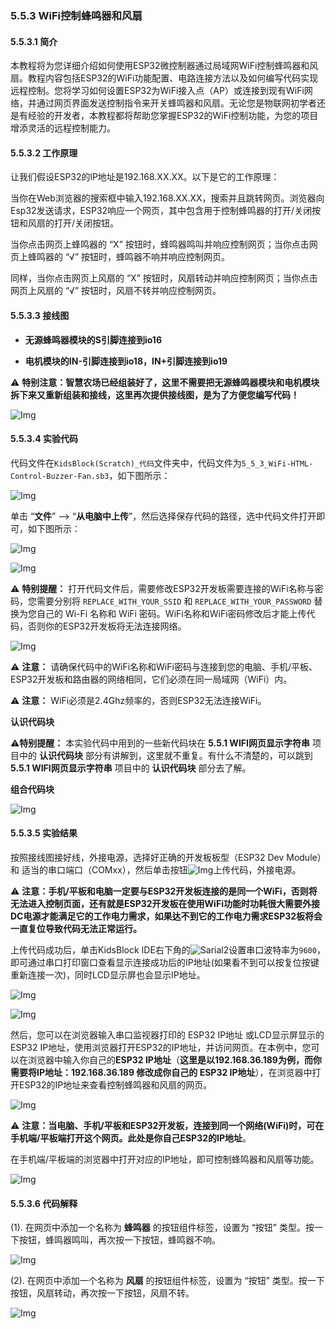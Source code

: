 ### 5.5.3 WiFi控制蜂鸣器和风扇

#### 5.5.3.1 简介

本教程将为您详细介绍如何使用ESP32微控制器通过局域网WiFi控制蜂鸣器和风扇。教程内容包括ESP32的WiFi功能配置、电路连接方法以及如何编写代码实现远程控制。您将学习如何设置ESP32为WiFi接入点（AP）或连接到现有WiFi网络，并通过网页界面发送控制指令来开关蜂鸣器和风扇。无论您是物联网初学者还是有经验的开发者，本教程都将帮助您掌握ESP32的WiFi控制功能，为您的项目增添灵活的远程控制能力。

#### 5.5.3.2 工作原理

让我们假设ESP32的lP地址是192.168.XX.XX。以下是它的工作原理：

当你在Web浏览器的搜索框中输入192.168.XX.XX，搜索并且跳转网页。浏览器向Esp32发送请求，ESP32响应一个网页，其中包含用于控制蜂鸣器的打开/关闭按钮和风扇的打开/关闭按钮。

当你点击网页上蜂鸣器的 “X” 按钮时，蜂鸣器鸣叫并响应控制网页；当你点击网页上蜂鸣器的 “√” 按钮时，蜂鸣器不响并响应控制网页。

同样，当你点击网页上风扇的 “X” 按钮时，风扇转动并响应控制网页；当你点击网页上风扇的 “√” 按钮时，风扇不转并响应控制网页。


#### 5.5.3.3 接线图

- **无源蜂鸣器模块的S引脚连接到io16**

- **电机模块的IN-引脚连接到io18，IN+引脚连接到io19**

⚠️ **特别注意：智慧农场已经组装好了，这里不需要把无源蜂鸣器模块和电机模块拆下来又重新组装和接线，这里再次提供接线图，是为了方便您编写代码！**

![Img](../media/couj120.png)

#### 5.5.3.4 实验代码

代码文件在`KidsBlock(Scratch)_代码`文件夹中，代码文件为`5_5_3_WiFi-HTML-Control-Buzzer-Fan.sb3`，如下图所示：

![Img](../media/couj-019.png)

单击 “**文件**” --> “**从电脑中上传**”，然后选择保存代码的路径，选中代码文件打开即可，如下图所示：

![Img](../media/couj-01-1.png)

![Img](../media/couj-019-1.png)

⚠️ **特别提醒：** 打开代码文件后，需要修改ESP32开发板需要连接的WiFi名称与密码，您需要分别将 `REPLACE_WITH_YOUR_SSID` 和 `REPLACE_WITH_YOUR_PASSWORD` 替换为您自己的 Wi-Fi 名称和 WiFi 密码。WiFi名称和WiFi密码修改后才能上传代码，否则你的ESP32开发板将无法连接网络。

![Img](../media/couj-00.png)

⚠️ **注意：** 请确保代码中的WiFi名称和WiFi密码与连接到您的电脑、手机/平板、ESP32开发板和路由器的网络相同，它们必须在同一局域网（WiFi）内。

⚠️ **注意：** WiFi必须是2.4Ghz频率的，否则ESP32无法连接WiFi。

**认识代码块**

⚠️**特别提醒：** 本实验代码中用到的一些新代码块在 **5.5.1 WIFI网页显示字符串** 项目中的 **认识代码块** 部分有讲解到，这里就不重复。有什么不清楚的，可以跳到 **5.5.1 WIFI网页显示字符串** 项目中的 **认识代码块** 部分去了解。

**组合代码块**

![Img](../media/KidsBlock-code19.png)

#### 5.5.3.5 实验结果

按照接线图接好线，外接电源，选择好正确的开发板板型（ESP32 Dev Module）和 适当的串口端口（COMxx），然后单击按钮![Img](../media/upload.png)上传代码，外接电源。

⚠️ **注意：手机/平板和电脑一定要与ESP32开发板连接的是同一个WiFi，否则将无法进入控制页面，还有就是ESP32开发板在使用WiFi功能时功耗很大需要外接DC电源才能满足它的工作电力需求，如果达不到它的工作电力需求ESP32板将会一直复位导致代码无法正常运行。**

上传代码成功后，单击KidsBlock IDE右下角的![Sarial2](../media/Sarial2.png)设置串口波特率为`9600`，即可通过串口打印窗口查看显示连接成功后的IP地址(如果看不到可以按复位按键重新连接一次)，同时LCD显示屏也会显示IP地址。  

![Img](../media/abcouj0114.png)

![Img](../media/cou0114-1.jpg)

然后，您可以在浏览器输入串口监视器打印的 ESP32 IP地址 或LCD显示屏显示的 ESP32 IP地址，使用浏览器打开ESP32的IP地址，并访问网页。在本例中，您可以在浏览器中输入你自己的**ESP32 IP地址**（**这里是以192.168.36.189为例，而你需要将IP地址：192.168.36.189 修改成你自己的 ESP32 IP地址**），在浏览器中打开ESP32的IP地址来查看控制蜂鸣器和风扇的网页。

![Img](../media/webpag.png)

⚠️ **注意：当电脑、手机/平板和ESP32开发板，连接到同一个网络(WiFi)时，可在手机端/平板端打开这个网页。此处是你自己ESP32的IP地址**。

在手机端/平板端的浏览器中打开对应的IP地址，即可控制蜂鸣器和风扇等功能。

![Img](../media/WiFi-HTML-Control-Buzzer-Fan.gif)

#### 5.5.3.6 代码解释

(1). 在网页中添加一个名称为 **蜂鸣器** 的按钮组件标签，设置为 “按钮” 类型。按一下按钮，蜂鸣器鸣叫，再次按一下按钮，蜂鸣器不响。

![Img](../media/b41.png)

(2). 在网页中添加一个名称为 **风扇** 的按钮组件标签，设置为 “按钮” 类型。按一下按钮，风扇转动，再次按一下按钮，风扇不转。

![Img](../media/b42.png)